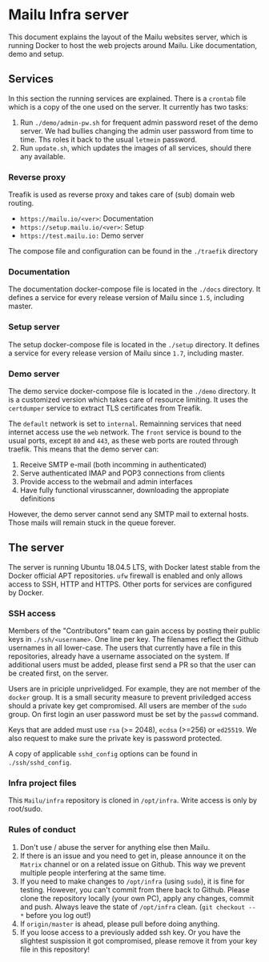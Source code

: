 # Mailu Infra server

This document explains the layout of the Mailu websites server, which is running Docker to host the web projects around Mailu. Like documentation, demo and setup.

## Services

In this section the running services are explained. There is a `crontab` file which is a copy of the one used on the server.
It currently has two tasks:

1. Run `./demo/admin-pw.sh` for frequent admin password reset of the demo server. We had bullies changing the admin user password from time to time. Ths roles it back to the usual `letmein` password.
2. Run `update.sh`, which updates the images of all services, should there any available.

### Reverse proxy

Treafik is used as reverse proxy and takes care of (sub) domain web routing.

- `https://mailu.io/<ver>`: Documentation
- `https://setup.mailu.io/<ver>`: Setup
- `https://test.mailu.io:` Demo server

The compose file and configuration can be found in the `./traefik` directory

### Documentation

The documentation docker-compose file is located in the `./docs` directory. It defines a service for every release version of Mailu since `1.5`, including master.

### Setup server

The setup docker-compose file is located in the `./setup` directory. It defines a service for every release version of Mailu since `1.7`, including master.

### Demo server

The demo service docker-compose file is located in the `./demo` directory. It is a customized version which takes care of resource limiting. It uses the `certdumper` service to extract TLS certificates from Treafik.

The `default` network is set to `internal`. Remainning services that need internet access use the `web` network.
The `front` service is bound to the usual ports, except `80` and `443`, as these web ports are routed through traefik.
This means that the demo server can:

 1. Receive SMTP e-mail (both incomming in authenticated)
 2. Serve authenticated IMAP and POP3 connections from clients
 3. Provide access to the webmail and admin interfaces
 4. Have fully functional virusscanner, downloading the appropiate definitions

However, the demo server cannot send any SMTP mail to external hosts. Those mails will remain stuck in the queue forever.

## The server

The server is running Ubuntu 18.04.5 LTS, with Docker latest stable from the Docker official APT repositories. `ufw` firewall is enabled and only allows access to SSH, HTTP and HTTPS. Other ports for services are configured by Docker.

### SSH access

Members of the "Contributors" team can gain access by posting their public keys in `./ssh/<username>`. One line per key. The filenames reflect the Github usernames in all lower-case. The users that currently have a file in this repositories, already have a username associated on the system. If additional users must be added, please first send a PR so that the user can be created first, on the server.

Users are in priciple unprivelidged. For example, they are not member of the `docker` group. It is a small security measure to prevent priviledged access should a private key get compromised. All users are member of the `sudo` group. On first login an user password must be set by the `passwd` command.

Keys that are added must use `rsa` (>= 2048), `ecdsa` (>=256) or `ed25519`. We also request to make sure the private key is password protected.

A copy of applicable `sshd_config` options can be found in `./ssh/sshd_config`.

### Infra project files

This `Mailu/infra` repository is cloned in `/opt/infra`. Write access is only by root/sudo.

### Rules of conduct

 1. Don't use / abuse the server for anything else then Mailu.
 2. If there is an issue and you need to get in, please announce it on the `Matrix` channel or on a related issue on Github. This way we prevent multiple people interfering at the same time.
 3. If you need to make changes to `/opt/infra` (using `sudo`), it is fine for testing. However, you can't commit from there back to Github. Please clone the repository locally (your own PC), apply any changes, commit and push. Always leave the state of `/opt/infra` clean. (`git checkout -- *` before you log out!)
 4. If `origin/master` is ahead, please pull before doing anything.
 5. If you loose access to a previously added ssh key. Or you have the slightest suspission it got compromised, please remove it from your key file in this repository!
 

